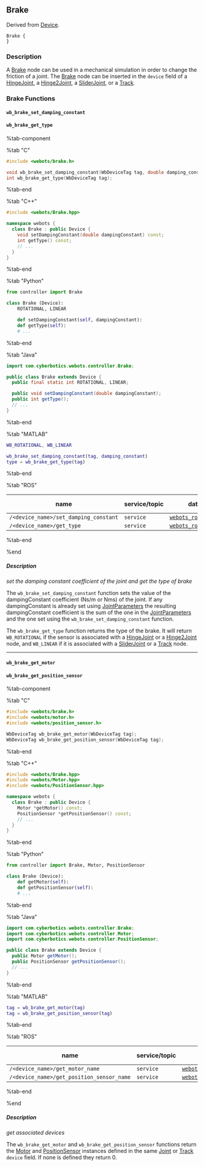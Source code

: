 ## Brake

Derived from [Device](device.md).

```
Brake {
}
```

### Description

A [Brake](#brake) node can be used in a mechanical simulation in order to change the friction of a joint.
The [Brake](#brake) node can be inserted in the `device` field of a [HingeJoint](hingejoint.md), a [Hinge2Joint](hinge2joint.md), a [SliderJoint](sliderjoint.md), or a [Track](track.md).

### Brake Functions

#### `wb_brake_set_damping_constant`
#### `wb_brake_get_type`

%tab-component

%tab "C"

```c
#include <webots/brake.h>

void wb_brake_set_damping_constant(WbDeviceTag tag, double damping_constant);
int wb_brake_get_type(WbDeviceTag tag);
```
%tab-end

%tab "C++"

```cpp
#include <webots/Brake.hpp>

namespace webots {
  class Brake : public Device {
    void setDampingConstant(double dampingConstant) const;
    int getType() const;
    // ...
  }
}
```

%tab-end

%tab "Python"

```python
from controller import Brake

class Brake (Device):
    ROTATIONAL, LINEAR

    def setDampingConstant(self, dampingConstant):
    def getType(self):
    # ...
```

%tab-end

%tab "Java"

```java
import com.cyberbotics.webots.controller.Brake;

public class Brake extends Device {
  public final static int ROTATIONAL, LINEAR;

  public void setDampingConstant(double dampingConstant);
  public int getType();
  // ...
}
```

%tab-end

%tab "MATLAB"

```matlab
WB_ROTATIONAL, WB_LINEAR

wb_brake_set_damping_constant(tag, damping_constant)
type = wb_brake_get_type(tag)
```

%tab-end

%tab "ROS"

| name | service/topic | data type | data type definition |
| --- | --- | --- | --- |
| `/<device_name>/set_damping_constant` | `service` | [`webots_ros::set_float`](ros-api.md#common-services) | |
| `/<device_name>/get_type` | `service` | [`webots_ros::get_int`](ros-api.md#common-services) | |

%tab-end

%end

##### Description

*set the damping constant coefficient of the joint and get the type of brake*

The `wb_brake_set_damping_constant` function sets the value of the dampingConstant coefficient (Ns/m or Nms) of the joint.
If any dampingConstant is already set using [JointParameters](jointparameters.md) the resulting dampingConstant coefficient is the sum of the one in the [JointParameters](jointparameters.md) and the one set using the `wb_brake_set_damping_constant` function.

The `wb_brake_get_type` function returns the type of the brake.
It will return `WB_ROTATIONAL` if the sensor is associated with a [HingeJoint](hingejoint.md) or a [Hinge2Joint](hinge2joint.md) node, and `WB_LINEAR` if it is associated with a [SliderJoint](sliderjoint.md) or a [Track](track.md) node.

---

#### `wb_brake_get_motor`
#### `wb_brake_get_position_sensor`

%tab-component

%tab "C"

```c
#include <webots/brake.h>
#include <webots/motor.h>
#include <webots/position_sensor.h>

WbDeviceTag wb_brake_get_motor(WbDeviceTag tag);
WbDeviceTag wb_brake_get_position_sensor(WbDeviceTag tag);
```

%tab-end

%tab "C++"

```cpp
#include <webots/Brake.hpp>
#include <webots/Motor.hpp>
#include <webots/PositionSensor.hpp>

namespace webots {
  class Brake : public Device {
    Motor *getMotor() const;
    PositionSensor *getPositionSensor() const;
    // ...
  }
}
```

%tab-end

%tab "Python"

```python
from controller import Brake, Motor, PositionSensor

class Brake (Device):
    def getMotor(self):
    def getPositionSensor(self):
    # ...
```

%tab-end

%tab "Java"

```java
import com.cyberbotics.webots.controller.Brake;
import com.cyberbotics.webots.controller.Motor;
import com.cyberbotics.webots.controller.PositionSensor;

public class Brake extends Device {
  public Motor getMotor();
  public PositionSensor getPositionSensor();
  // ...
}
```

%tab-end

%tab "MATLAB"

```matlab
tag = wb_brake_get_motor(tag)
tag = wb_brake_get_position_sensor(tag)
```

%tab-end

%tab "ROS"

| name | service/topic | data type | data type definition |
| --- | --- | --- | --- |
| `/<device_name>/get_motor_name` | `service` | [`webots_ros::get_string`](ros-api.md#common-services) | |
| `/<device_name>/get_position_sensor_name` | `service` | [`webots_ros::get_string`](ros-api.md#common-services) | |

%tab-end

%end

##### Description

*get associated devices*

The `wb_brake_get_motor` and `wb_brake_get_position_sensor` functions return the [Motor](motor.md) and [PositionSensor](positionsensor.md) instances defined in the same [Joint](joint.md) or [Track](track.md) `device` field.
If none is defined they return 0.
